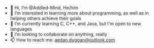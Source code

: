 - 👋 Hi, I’m @Addled-Mind, He/him
- 👀 I’m interested in learning more about programming, as well as in helping others achieve their goals
- 🌱 I’m currently learning C, C++, and Java, but I'm open to new languages
- 💞️ I’m looking to collaborate on anything, really
- 📫 How to reach me: aedan.duggan@outlook.com

<!---
Addled-Mind/Addled-Mind is a ✨ special ✨ repository because its `README.md` (this file) appears on your GitHub profile.
You can click the Preview link to take a look at your changes.
--->
